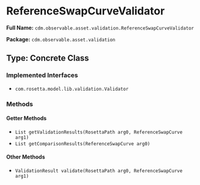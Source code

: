 # ReferenceSwapCurveValidator

**Full Name:** `cdm.observable.asset.validation.ReferenceSwapCurveValidator`

**Package:** `cdm.observable.asset.validation`

## Type: Concrete Class

### Implemented Interfaces

- `com.rosetta.model.lib.validation.Validator`

### Methods

#### Getter Methods

- `List getValidationResults(RosettaPath arg0, ReferenceSwapCurve arg1)`
- `List getComparisonResults(ReferenceSwapCurve arg0)`

#### Other Methods

- `ValidationResult validate(RosettaPath arg0, ReferenceSwapCurve arg1)`

